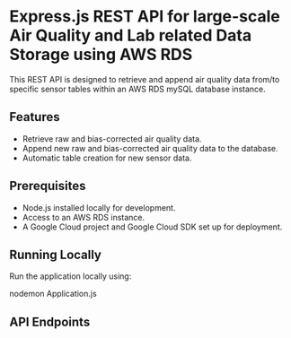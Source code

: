 # Express.js REST API for large-scale Air Quality and Lab related Data Storage using AWS RDS

This REST API is designed to retrieve and append air quality data from/to specific sensor tables within an AWS RDS mySQL database instance.

## Features

- Retrieve raw and bias-corrected air quality data.
- Append new raw and bias-corrected air quality data to the database.
- Automatic table creation for new sensor data.

## Prerequisites

- Node.js installed locally for development.
- Access to an AWS RDS instance.
- A Google Cloud project and Google Cloud SDK set up for deployment.

## Running Locally

Run the application locally using:

nodemon Application.js

## API Endpoints

